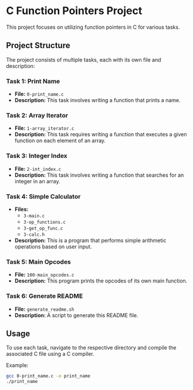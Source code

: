 # C Function Pointers Project

This project focuses on utilizing function pointers in C for various tasks.

## Project Structure

The project consists of multiple tasks, each with its own file and description:

### Task 1: Print Name

- **File:** `0-print_name.c`
- **Description:** This task involves writing a function that prints a name.

### Task 2: Array Iterator

- **File:** `1-array_iterator.c`
- **Description:** This task requires writing a function that executes a given function on each element of an array.

### Task 3: Integer Index

- **File:** `2-int_index.c`
- **Description:** This task involves writing a function that searches for an integer in an array.

### Task 4: Simple Calculator

- **Files:**
  - `3-main.c`
  - `3-op_functions.c`
  - `3-get_op_func.c`
  - `3-calc.h`
- **Description:** This is a program that performs simple arithmetic operations based on user input.

### Task 5: Main Opcodes

- **File:** `100-main_opcodes.c`
- **Description:** This program prints the opcodes of its own main function.

### Task 6: Generate README

- **File:** `generate_readme.sh`
- **Description:** A script to generate this README file.

## Usage

To use each task, navigate to the respective directory and compile the associated C file using a C compiler.

Example:
```bash
gcc 0-print_name.c -o print_name
./print_name

